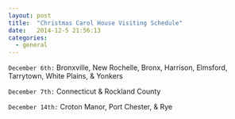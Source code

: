 ```yaml
---
layout: post
title:  "Christmas Carol House Visiting Schedule"
date:   2014-12-5 21:56:13
categories: 
  - general
---
```

`December 6th:` Bronxville, New Rochelle, Bronx, Harrison, Elmsford, Tarrytown, White Plains, & Yonkers

`December 7th:` Connecticut & Rockland County

`December 14th:` Croton Manor, Port Chester, & Rye
